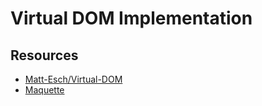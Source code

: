 # Virtual DOM Implementation

## Resources

* [Matt-Esch/Virtual-DOM](https://github.com/Matt-Esch/virtual-dom)
* [Maquette](https://maquettejs.org/)